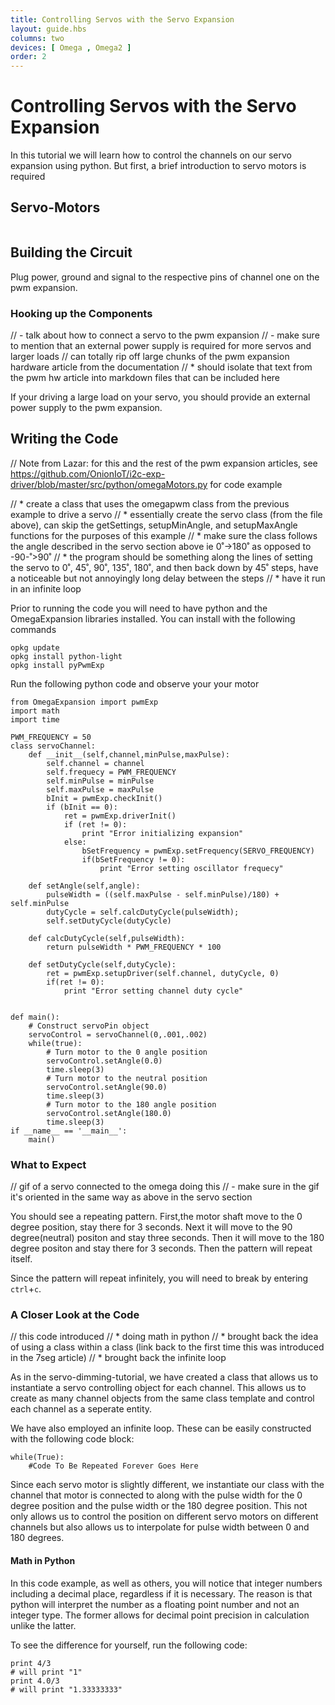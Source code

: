 ```yaml
---
title: Controlling Servos with the Servo Expansion
layout: guide.hbs
columns: two
devices: [ Omega , Omega2 ]
order: 2
---
```



# Controlling Servos with the Servo Expansion


In this tutorial we will learn how to control the channels on our servo expansion using python. But first, a brief introduction to servo motors is required

## Servo-Motors

<!-- servo -->
```{r child = '../../shared/servos.md'}
```

## Building the Circuit

Plug power, ground and signal to the respective pins of channel one on the pwm expansion.

### Hooking up the Components

// - talk about how to connect a servo to the pwm expansion
// - make sure to mention that an external power supply is required for more servos and larger loads
// can totally rip off large chunks of the pwm expansion hardware article from the documentation
//  * should isolate that text from the pwm hw article into markdown files that can be included here

If your driving a large load on your servo, you should provide an external power supply to the pwm expansion. 

## Writing the Code

// Note from Lazar: for this and the rest of the pwm expansion articles, see https://github.com/OnionIoT/i2c-exp-driver/blob/master/src/python/omegaMotors.py for code example

// * create a class that uses the omegapwm class from the previous example to drive a servo
//    * essentially create the servo class (from the file above), can skip the getSettings, setupMinAngle, and setupMaxAngle functions for the purposes of this example
//    * make sure the class follows the angle described in the servo section above ie 0˚->180˚ as opposed to -90-˚>90˚
// * the program should be something along the lines of setting the servo to 0˚, 45˚, 90˚, 135˚, 180˚, and then back down by 45˚ steps, have a noticeable but not annoyingly long delay between the steps
//  * have it run in an infinite loop

Prior to running the code you will need to have python and the OmegaExpansion libraries installed. You can install with the following commands

```
opkg update
opkg install python-light
opkg install pyPwmExp
```
Run the following python code and observe your your motor

```
from OmegaExpansion import pwmExp
import math
import time

PWM_FREQUENCY = 50
class servoChannel:
	def __init__(self,channel,minPulse,maxPulse):
		self.channel = channel
		self.frequecy = PWM_FREQUENCY
		self.minPulse = minPulse
		self.maxPulse = maxPulse
		bInit = pwmExp.checkInit()
		if (bInit == 0):
			ret = pwmExp.driverInit()
			if (ret != 0):
				print "Error initializing expansion"
			else:
				bSetFrequency = pwmExp.setFrequency(SERVO_FREQUENCY)	
				if(bSetFrequency != 0):
					print "Error setting oscillator frequecy"

	def setAngle(self,angle):
		pulseWidth = ((self.maxPulse - self.minPulse)/180) + self.minPulse
		dutyCycle = self.calcDutyCycle(pulseWidth);
		self.setDutyCycle(dutyCycle)

	def calcDutyCycle(self,pulseWidth):
		return pulseWidth * PWM_FREQUENCY * 100

	def setDutyCycle(self,dutyCycle):
		ret = pwmExp.setupDriver(self.channel, dutyCycle, 0)
		if(ret != 0):
			print "Error setting channel duty cycle"


def main():
	# Construct servoPin object
	servoControl = servoChannel(0,.001,.002)
	while(true):
		# Turn motor to the 0 angle position
		servoControl.setAngle(0.0)
		time.sleep(3)
		# Turn motor to the neutral position
		servoControl.setAngle(90.0)
		time.sleep(3)
		# Turn motor to the 180 angle position
		servoControl.setAngle(180.0)
		time.sleep(3)
if __name__ == '__main__':
	main()
```

### What to Expect

// gif of a servo connected to the omega doing this
//  - make sure in the gif it's oriented in the same way as above in the servo section


You should see a repeating pattern. First,the motor shaft move to the 0 degree position, stay there for 3 seconds.
Next it will move to the 90 degree(neutral) positon and stay three seconds. Then it will move to the 180 degree positon and stay there for 3 seconds. Then the pattern will repeat itself.

Since the pattern will repeat infinitely, you will need to break by entering `ctrl`+`c`.

### A Closer Look at the Code

// this code introduced
// * doing math in python
// * brought back the idea of using a class within a class (link back to the first time this was introduced in the 7seg article)
// * brought back the infinite loop

As in the servo-dimming-tutorial, we have created a class that allows us to instantiate a servo controlling object for each channel. This allows us to create as many channel objects from the same class template and control each channel as a seperate entity. 

We have also employed an infinite loop. These can be easily constructed with the following code block:

```
while(True):
	#Code To Be Repeated Forever Goes Here
```

Since each servo motor is slightly different, we instantiate our class with the channel that motor is connected to along with the pulse width for the 0 degree position and the pulse width or the 180 degree position. This not only allows us to control the position on different servo motors on different channels but also allows us to interpolate
for pulse width between 0 and 180 degrees.

#### Math in Python

In this code example, as well as others, you will notice that integer numbers including a decimal place, regardless if it is necessary. The reason is that python will interpret the number as a floating point number and not an integer type. The former allows for decimal point precision in calculation unlike the latter. 

To see the difference for yourself, run the following code:

```
print 4/3
# will print "1"
print 4.0/3
# will print "1.33333333"
```

